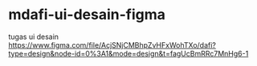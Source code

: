 # mdafi-ui-desain-figma
tugas ui desain
https://www.figma.com/file/AcjSNjCMBhpZvHFxWohTXo/dafi?type=design&node-id=0%3A1&mode=design&t=fagUcBmRRc7MnHg6-1
